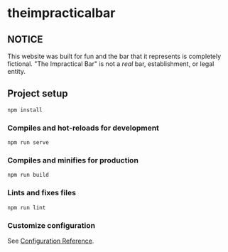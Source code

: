# theimpracticalbar

## NOTICE
This website was built for fun and the bar that it represents is completely fictional. "The Impractical Bar" is not a _real_ bar, establishment, or legal entity.

## Project setup
```
npm install
```

### Compiles and hot-reloads for development
```
npm run serve
```

### Compiles and minifies for production
```
npm run build
```

### Lints and fixes files
```
npm run lint
```

### Customize configuration
See [Configuration Reference](https://cli.vuejs.org/config/).
